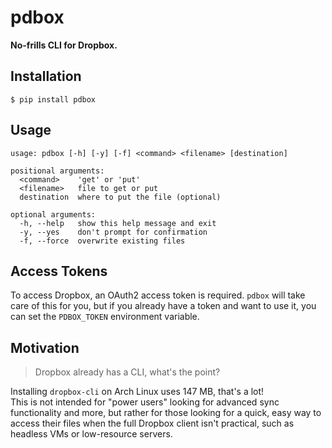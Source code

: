 # pdbox

**No-frills CLI for Dropbox.**

## Installation

```
$ pip install pdbox
```

## Usage

```
usage: pdbox [-h] [-y] [-f] <command> <filename> [destination]

positional arguments:
  <command>    'get' or 'put'
  <filename>   file to get or put
  destination  where to put the file (optional)

optional arguments:
  -h, --help   show this help message and exit
  -y, --yes    don't prompt for confirmation
  -f, --force  overwrite existing files
```

## Access Tokens

To access Dropbox, an OAuth2 access token is required. `pdbox` will take care
of this for you, but if you already have a token and want to use it, you can
set the `PDBOX_TOKEN` environment variable.

## Motivation

> Dropbox already has a CLI, what's the point?

Installing `dropbox-cli` on Arch Linux uses 147 MB, that's a lot!  
This is not intended for "power users" looking for advanced sync
functionality and more, but rather for those looking for a quick, easy way to
access their files when the full Dropbox client isn't practical, such as
headless VMs or low-resource servers.
